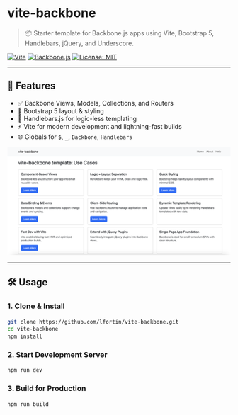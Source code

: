 # vite-backbone

> 📦 Starter template for Backbone.js apps using Vite, Bootstrap 5, Handlebars, jQuery, and Underscore.

[![Vite](https://img.shields.io/badge/Vite-^6.0-blueviolet?logo=vite)](https://vitejs.dev/)
[![Backbone.js](https://img.shields.io/badge/Backbone.js-^1.6-blue?logo=javascript)](https://backbonejs.org/)
[![License: MIT](https://img.shields.io/badge/License-MIT-yellow.svg)](LICENSE)

---

## 🚀 Features

- ✅ Backbone Views, Models, Collections, and Routers
- 🎨 Bootstrap 5 layout & styling
- 📝 Handlebars.js for logic-less templating
- ⚡ Vite for modern development and lightning-fast builds
- 🌐 Globals for `$`, `_`, `Backbone`, `Handlebars`

[![Screenshot](https://github.com/lfortin/vite-backbone/blob/main/public/screenshot.png?raw=true)](https://github.com/lfortin/vite-backbone/blob/main/public/screenshot.png?raw=true)

---

## 🛠️ Usage

### 1. Clone & Install

```bash
git clone https://github.com/lfortin/vite-backbone.git
cd vite-backbone
npm install
```

### 2. Start Development Server

```bash
npm run dev
```

### 3. Build for Production

```bash
npm run build
```
